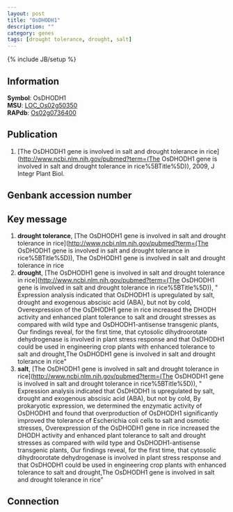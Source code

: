 ```yaml
---
layout: post
title: "OsDHODH1"
description: ""
category: genes
tags: [drought tolerance, drought, salt]
---
```

{% include JB/setup %}

## Information
__Symbol__: OsDHODH1  
__MSU__: [LOC_Os02g50350](http://rice.plantbiology.msu.edu/cgi-bin/ORF_infopage.cgi?orf=LOC_Os02g50350)  
__RAPdb__: [Os02g0736400](http://rapdb.dna.affrc.go.jp/viewer/gbrowse_details/irgsp1?name=Os02g0736400)  

## Publication
1. [The OsDHODH1 gene is involved in salt and drought tolerance in rice](http://www.ncbi.nlm.nih.gov/pubmed?term=(The OsDHODH1 gene is involved in salt and drought tolerance in rice%5BTitle%5D)), 2009, J Integr Plant Biol.

## Genbank accession number

## Key message
1. __drought tolerance__, [The OsDHODH1 gene is involved in salt and drought tolerance in rice](http://www.ncbi.nlm.nih.gov/pubmed?term=(The OsDHODH1 gene is involved in salt and drought tolerance in rice%5BTitle%5D)), The OsDHODH1 gene is involved in salt and drought tolerance in rice
2. __drought__, [The OsDHODH1 gene is involved in salt and drought tolerance in rice](http://www.ncbi.nlm.nih.gov/pubmed?term=(The OsDHODH1 gene is involved in salt and drought tolerance in rice%5BTitle%5D)), " Expression analysis indicated that OsDHODH1 is upregulated by salt, drought and exogenous abscisic acid (ABA), but not by cold, Overexpression of the OsDHODH1 gene in rice increased the DHODH activity and enhanced plant tolerance to salt and drought stresses as compared with wild type and OsDHODH1-antisense transgenic plants, Our findings reveal, for the first time, that cytosolic dihydroorotate dehydrogenase is involved in plant stress response and that OsDHODH1 could be used in engineering crop plants with enhanced tolerance to salt and drought,The OsDHODH1 gene is involved in salt and drought tolerance in rice"
3. __salt__, [The OsDHODH1 gene is involved in salt and drought tolerance in rice](http://www.ncbi.nlm.nih.gov/pubmed?term=(The OsDHODH1 gene is involved in salt and drought tolerance in rice%5BTitle%5D)), " Expression analysis indicated that OsDHODH1 is upregulated by salt, drought and exogenous abscisic acid (ABA), but not by cold, By prokaryotic expression, we determined the enzymatic activity of OsDHODH1 and found that overproduction of OsDHODH1 significantly improved the tolerance of Escherichia coli cells to salt and osmotic stresses, Overexpression of the OsDHODH1 gene in rice increased the DHODH activity and enhanced plant tolerance to salt and drought stresses as compared with wild type and OsDHODH1-antisense transgenic plants, Our findings reveal, for the first time, that cytosolic dihydroorotate dehydrogenase is involved in plant stress response and that OsDHODH1 could be used in engineering crop plants with enhanced tolerance to salt and drought,The OsDHODH1 gene is involved in salt and drought tolerance in rice"

## Connection


